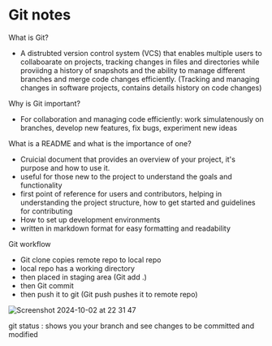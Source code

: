 # Git notes

What is Git?
- A distrubted version control system (VCS) that enables multiple users to collaboarate on projects, tracking changes in files and directories while proviidng a history of snapshots and the ability to manage different branches and merge code changes efficiently.
(Tracking and managing changes in software projects, contains details history on code changes)

Why is Git important?
- For collaboration and managing code efficiently: work simulatenously on branches, develop new features, fix bugs, experiment new ideas

What is a README and what is the importance of one?
- Cruicial document that provides an overview of your project, it's purpose and how to use it.
- useful for those new to the project to understand the goals and functionality
- first point of reference for users and contributors, helping in understanding the project structure, how to get started and guidelines for contributing
- How to set up development environments
- written in markdown format for easy formatting and readability

Git workflow

- Git clone copies remote repo to local repo
- local repo has a working directory 
- then placed in staging area (Git add .)
- then Git commit
- then push it to git (Git push pushes it to remote repo)

![Screenshot 2024-10-02 at 22 31 47](https://github.com/user-attachments/assets/6aa3f09a-dfca-4a9e-a194-0ac439d03026)

git status : shows you your branch and see changes to be committed and modified
